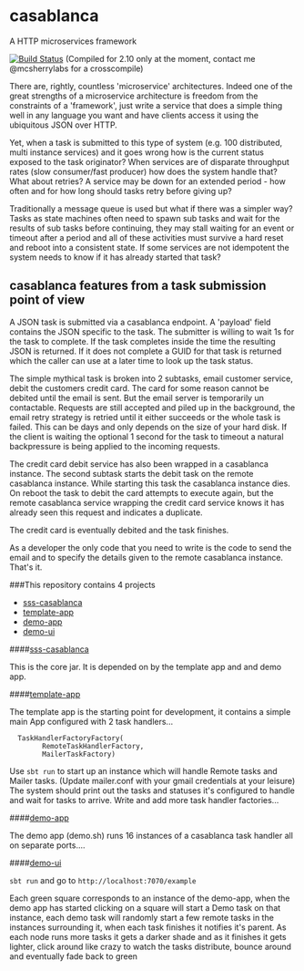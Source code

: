 # casablanca
A HTTP microservices framework

[![Build Status](https://travis-ci.org/mcsherrylabs/casablanca.svg?branch=master)](https://travis-ci.org/mcsherrylabs/casablanca) 
(Compiled for 2.10 only at the moment, contact me @mcsherrylabs for a crosscompile)

There are, rightly, countless 'microservice' architectures. Indeed one of the great strengths of a microservice architecture is freedom from the constraints of a 'framework', just write a service that does a simple thing well in any language you want and have clients access it using the ubiquitous JSON over HTTP.
   
Yet, when a task is submitted to this type of system (e.g. 100 distributed, multi instance services) and it goes wrong how is the current status exposed to the task originator? When services are of disparate throughput rates (slow consumer/fast producer) how does the system handle that? What about retries? A service may be down for an extended period - how often and for how long should tasks retry before giving up? 
 
Traditionally a message queue is used but what if there was a simpler way? Tasks as state machines often need to spawn sub tasks and wait for the results of sub tasks before continuing, they may stall waiting for an event or timeout after a period and all of these activities must survive a hard reset and reboot into a consistent state. If some services are not idempotent the system needs to know if it has already started that task?
     
## casablanca features from a task submission point of view
      
A JSON task is submitted via a casablanca endpoint. A 'payload' field contains the JSON specific to the task. The submitter is willing to wait 1s for the task to complete. If the task completes inside the time the resulting JSON is returned. If it does not complete a GUID for that task is returned which the caller can use at a later time to look up the task status. 
  
The simple mythical task is broken into 2 subtasks, email customer service, debit the customers credit card. The card for some reason cannot be debited until the email is sent. But the email server is temporarily un contactable. Requests are still accepted and piled up in the background, the email retry strategy is retried until it either succeeds or the whole task is failed. This can be days and only depends on the size of your hard disk. If the client is waiting the optional 1 second for the task to timeout a natural backpressure is being applied to the incoming requests.
     
The credit card debit service has also been wrapped in a casablanca instance. The second subtask starts the debit task on the remote casablanca instance. While starting this task the casablanca instance dies. On reboot the task to debit the card attempts to execute again, but the remote casablanca service wrapping the credit card service knows it has already seen this request and indicates a duplicate. 
         
The credit card is eventually debited and the task finishes.
 
As a developer the only code that you need to write is the code to send the email and to specify the details given to the remote casablanca instance. That's it.
       
###This repository contains 4 projects

 - [sss-casablanca](../../tree/master/sss.casablanca "sss.casablanca README.md")
 - [template-app]( ../../tree/master/template-app "template-app README.md")
 - [demo-app]( ../../tree/master/demo-app "demo-app README.md")
 - [demo-ui]( ../../tree/master/demo-ui "demo-ui README.md")
 
####[sss-casablanca](../../tree/master/sss.casablanca "sss.casablanca README.md")

This is the core jar. It is depended on by the template app and and demo app.  
 
####[template-app](../../tree/master/template-app "template-app README.md")

The template app is the starting point for development, it contains a simple main App configured with 2 task handlers...  
  
```
  TaskHandlerFactoryFactory(
        RemoteTaskHandlerFactory,
        MailerTaskFactory)
```
     
Use ```sbt run``` to start up an instance which will handle Remote tasks and Mailer tasks. (Update mailer.conf with your gmail credentials at your leisure) The system should print out the tasks and statuses it's configured to handle and wait for tasks to arrive. Write and add more task handler factories... 

####[demo-app](../../tree/master/demo-app "demo-app README.md")

The demo app (demo.sh) runs 16 instances of a casablanca task handler all on separate ports....
 
####[demo-ui](../../tree/master/demo-ui "demo-ui README.md")
  
```sbt run``` and go to ```http://localhost:7070/example``` 
  
Each green square corresponds to an instance of the demo-app, when the demo app has started clicking on a square will start a Demo task on that instance, each demo task will randomly start a few remote tasks in the instances surrounding it, when each task finishes it notifies it's parent. As each node runs more tasks it gets a darker shade and as it finishes it gets lighter, click around like crazy to watch the tasks distribute, bounce around and eventually fade back to green      

